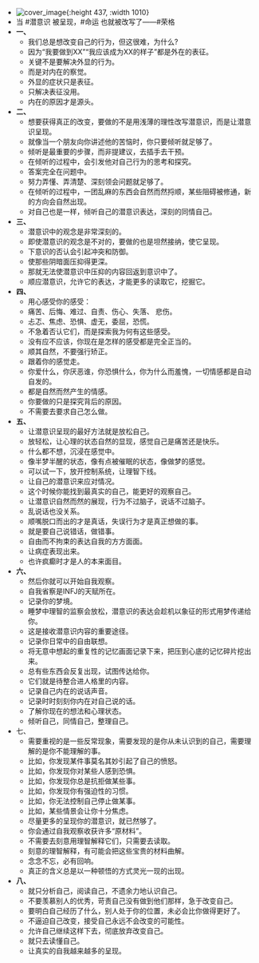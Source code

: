 - ![cover_image](https://mmbiz.qpic.cn/sz_mmbiz_jpg/DZCdtia4bJxotTibbhvp7Yr4OGo0kYwkdwHQYfG8F0g2PgPj9KCL4Hrzw3roFSMkmAeVpibYzicVAnMagTJhHVSzow/0?wx_fmt=jpeg){:height 437, :width 1010}
- 当 #潜意识 被呈现，#命运 也就被改写了——#荣格
- **一、**
	- 我们总是想改变自己的行为，但这很难，为什么?
	- 因为“我要做到XX”“我应该成为XX的样子”都是外在的表征。
	- 关键不是要解决外显的行为。
	- 而是对内在的察觉。
	- 外显的症状只是表征。
	- 只解决表征没用。
	- 内在的原因才是源头。
- **二、**
	- 想要获得真正的改变，要做的不是用浅薄的理性改写潜意识，而是让潜意识呈现。
	- 就像当一个朋友向你讲述他的苦恼时，你只要倾听就足够了。
	- 倾听是最重要的步骤，而非提建议，去插手去干预。
	- 在倾听的过程中，会引发他对自己行为的思考和探究。
	- 答案完全在问题中。
	- 努力弄懂、弄清楚、深刻领会问题就足够了。
	- 在倾听的过程中，一团乱麻的东西会自然而然捋顺，某些阻碍被修通，新的方向会自然出现。
	- 对自己也是一样，倾听自己的潜意识表达，深刻的同情自己。
- **三、**
	- 潜意识中的观念是非常深刻的。
	- 即使潜意识的观念是不对的，要做的也是坦然接纳，使它呈现。
	- 下意识的否认会引起冲突和防御。
	- 使那些阴暗面压抑得更深。
	- 那就无法使潜意识中压抑的内容回返到意识中了。
	- 顺应潜意识，允许它的表达，才能更多的读取它，挖掘它。
- **四、**
	- 用心感受你的感受：
	- 痛苦、后悔、难过、自责、伤心、失落、 悲伤。
	- 忐忑、焦虑、恐惧、虚无，委屈，恐慌。
	- 不急着否认它们，而是探索我为何有这些感受。
	- 没有应不应该，你现在是怎样的感受都是完全正当的。
	- 顺其自然，不要强行矫正。
	- 跟着你的感觉走。
	- 你爱什么，你厌恶谁，你恐惧什么，你为什么而羞愧，一切情感都是自动自发的。
	- 都是自然而然产生的情感。
	- 你要做的只是探究背后的原因。
	- 不需要去要求自己怎么做。
- **五、**
	- 让潜意识呈现的最好方法就是放松自己。
	- 放轻松，让心理的状态自然的显现，感觉自己是痛苦还是快乐。
	- 什么都不想，沉浸在感觉中。
	- 像半梦半醒的状态，像有点被催眠的状态，像做梦的感觉。
	- 可以试一下，放开控制系统，让理智下线。
	- 让自己的潜意识来应对情况。
	- 这个时候你能找到最真实的自己，能更好的观察自己。
	- 让潜意识自然而然的展现，行为不过脑子，说话不过脑子。
	- 乱说话也没关系。
	- 顺嘴脱口而出的才是真话，失误行为才是真正想做的事。
	- 就是要自己说错话，做错事。
	- 自由而不拘束的表达自我的方方面面。
	- 让病症表现出来。
	- 也许疯癫时才是人的本来面目。
- **六、**
	- 然后你就可以开始自我观察。
	- 自我省察是INFJ的天赋所在。
	- 记录你的梦境。
	- 睡梦中理智的监察会放松，潜意识的表达会趁机以象征的形式用梦传递给你。
	- 这是接收潜意识内容的重要途径。
	- 记录你日常中的自由联想。
	- 将无意中想起的重复性的记忆画面记录下来，把压到心底的记忆碎片挖出来。
	- 总有些东西会反复出现，试图传达给你。
	- 它们就是待整合进人格里的内容。
	- 记录自己内在的说话声音。
	- 记录时时刻刻你内在对自己说的话。
	- 了解你现在的想法和心理状态。
	- 倾听自己，同情自己，整理自己。
- 七、
	- 需要重视的是一些反常现象，需要发现的是你从未认识到的自己，需要理解的是你不能理解的事。
	- 比如，你发现某件事莫名其妙引起了自己的愤怒。
	- 比如，你发现你对某些人感到恐惧。
	- 比如，你发现你总是抗拒做某些事。
	- 比如，你发现你有强迫性的习惯。
	- 比如，你无法控制自己停止做某事。
	- 比如，某些情景会让你十分焦虑。
	- ​尽量更多的呈现你的潜意识，就已然够了。
	- 你会通过自我观察收获许多“原材料”。
	- 不需要去刻意用理智解释它们，只需要去读取。
	- 刻意的理智解释，有可能会把这些宝贵的材料曲解。
	- 念念不忘，必有回响。
	- 真正的含义总是以一种顿悟的方式灵光一现的出现。
- **八、**
	- 就只分析自己，阅读自己，不遗余力地认识自己。
	- 不要羡慕别人的优秀，苛责自己没有做到他们那样，急于改变自己。
	- 要明白自己经历了什么，别人处于你的位置，未必会比你做得更好了。
	- 不逼迫自己改变，接受自己永远不会改变的可能性。
	- 允许自己继续这样下去，彻底放弃改变自己。
	- 就只去读懂自己。
	- 让真实的自我越来越多的呈现。